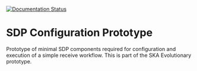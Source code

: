 [![Documentation Status](https://readthedocs.org/projects/sdp-configuration-prototype/badge/?version=latest)](https://sdp-configuration-prototype.readthedocs.io/en/latest/?badge=latest)

# SDP Configuration Prototype

Prototype of minimal SDP components required for configuration and execution
of a simple receive workflow. This is part of the SKA Evolutionary prototype.
